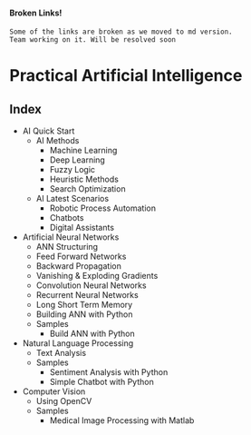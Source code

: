 #### Broken Links!

``` 
Some of the links are broken as we moved to md version.
Team working on it. Will be resolved soon
```

# Practical Artificial Intelligence

## Index

- AI Quick Start
  - AI Methods
    - Machine Learning
    - Deep Learning
    - Fuzzy Logic
    - Heuristic Methods
    - Search Optimization
  - AI Latest Scenarios
    - Robotic Process Automation
    - Chatbots
    - Digital Assistants
- Artificial Neural Networks
  - ANN Structuring
  - Feed Forward Networks
  - Backward Propagation
  - Vanishing & Exploding Gradients
  - Convolution Neural Networks
  - Recurrent Neural Networks
  - Long Short Term Memory
  - Building ANN with Python
  - Samples
    - Build ANN with Python
- Natural Language Processing
  - Text Analysis
  - Samples
    - Sentiment Analysis with Python
    - Simple Chatbot with Python
- Computer Vision
  - Using OpenCV
  - Samples
    - Medical Image Processing with Matlab


